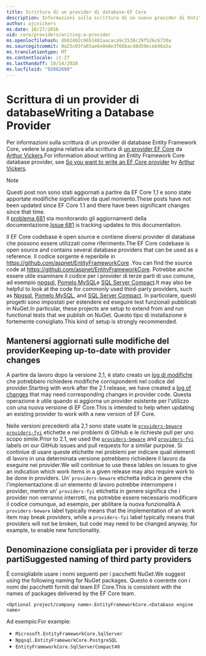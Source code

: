 ```yaml
---
title: Scrittura di un provider di database-EF Core
description: Informazioni sulla scrittura di un nuovo provider di Entity Framework Core
author: ajcvickers
ms.date: 10/27/2016
uid: core/providers/writing-a-provider
ms.openlocfilehash: db02402c6651401aacaca9c3538c29f526c6720a
ms.sourcegitcommit: 0a25c03fa65ae6e0e0e3f66bac48d59eceb96a5a
ms.translationtype: MT
ms.contentlocale: it-IT
ms.lasthandoff: 10/14/2020
ms.locfileid: "92062698"
---
```

# <a name="writing-a-database-provider"></a><span data-ttu-id="cd464-103">Scrittura di un provider di database</span><span class="sxs-lookup"><span data-stu-id="cd464-103">Writing a Database Provider</span></span>

<span data-ttu-id="cd464-104">Per informazioni sulla scrittura di un provider di database Entity Framework Core, vedere la pagina relativa alla scrittura di [un provider EF Core](https://blog.oneunicorn.com/2016/11/11/so-you-want-to-write-an-ef-core-provider/) da [Arthur Vickers](https://github.com/ajcvickers).</span><span class="sxs-lookup"><span data-stu-id="cd464-104">For information about writing an Entity Framework Core database provider, see [So you want to write an EF Core provider](https://blog.oneunicorn.com/2016/11/11/so-you-want-to-write-an-ef-core-provider/) by [Arthur Vickers](https://github.com/ajcvickers).</span></span>

> [!NOTE]
> <span data-ttu-id="cd464-105">Questi post non sono stati aggiornati a partire da EF Core 1,1 e sono state apportate modifiche significative da quel momento.</span><span class="sxs-lookup"><span data-stu-id="cd464-105">These posts have not been updated since EF Core 1.1 and there have been significant changes since that time.</span></span>  
<span data-ttu-id="cd464-106">Il [problema 681](https://github.com/dotnet/EntityFramework.Docs/issues/681) sta monitorando gli aggiornamenti della documentazione.</span><span class="sxs-lookup"><span data-stu-id="cd464-106">[Issue 681](https://github.com/dotnet/EntityFramework.Docs/issues/681) is tracking updates to this documentation.</span></span>

<span data-ttu-id="cd464-107">Il EF Core codebase è open source e contiene diversi provider di database che possono essere utilizzati come riferimento.</span><span class="sxs-lookup"><span data-stu-id="cd464-107">The EF Core codebase is open source and contains several database providers that can be used as a reference.</span></span> <span data-ttu-id="cd464-108">Il codice sorgente è reperibile in <https://github.com/aspnet/EntityFrameworkCore> .</span><span class="sxs-lookup"><span data-stu-id="cd464-108">You can find the source code at <https://github.com/aspnet/EntityFrameworkCore>.</span></span> <span data-ttu-id="cd464-109">Potrebbe anche essere utile esaminare il codice per i provider di terze parti di uso comune, ad esempio [npgsql](https://github.com/npgsql/Npgsql.EntityFrameworkCore.PostgreSQL), [Pomelo MySQL](https://github.com/PomeloFoundation/Pomelo.EntityFrameworkCore.MySql)e [SQL Server Compact](https://github.com/ErikEJ/EntityFramework.SqlServerCompact).</span><span class="sxs-lookup"><span data-stu-id="cd464-109">It may also be helpful to look at the code for commonly used third-party providers, such as [Npgsql](https://github.com/npgsql/Npgsql.EntityFrameworkCore.PostgreSQL), [Pomelo MySQL](https://github.com/PomeloFoundation/Pomelo.EntityFrameworkCore.MySql), and [SQL Server Compact](https://github.com/ErikEJ/EntityFramework.SqlServerCompact).</span></span> <span data-ttu-id="cd464-110">In particolare, questi progetti sono impostati per estendere ed eseguire test funzionali pubblicati in NuGet.</span><span class="sxs-lookup"><span data-stu-id="cd464-110">In particular, these projects are setup to extend from and run functional tests that we publish on NuGet.</span></span> <span data-ttu-id="cd464-111">Questo tipo di installazione è fortemente consigliato.</span><span class="sxs-lookup"><span data-stu-id="cd464-111">This kind of setup is strongly recommended.</span></span>

## <a name="keeping-up-to-date-with-provider-changes"></a><span data-ttu-id="cd464-112">Mantenersi aggiornati sulle modifiche del provider</span><span class="sxs-lookup"><span data-stu-id="cd464-112">Keeping up-to-date with provider changes</span></span>

<span data-ttu-id="cd464-113">A partire da lavoro dopo la versione 2,1, è stato creato un [log di modifiche](xref:core/providers/provider-log) che potrebbero richiedere modifiche corrispondenti nel codice del provider.</span><span class="sxs-lookup"><span data-stu-id="cd464-113">Starting with work after the 2.1 release, we have created a [log of changes](xref:core/providers/provider-log) that may need corresponding changes in provider code.</span></span> <span data-ttu-id="cd464-114">Questa operazione è utile quando si aggiorna un provider esistente per l'utilizzo con una nuova versione di EF Core.</span><span class="sxs-lookup"><span data-stu-id="cd464-114">This is intended to help when updating an existing provider to work with a new version of EF Core.</span></span>

<span data-ttu-id="cd464-115">Nelle versioni precedenti alla 2,1 sono state usate le [`providers-beware`](https://github.com/aspnet/EntityFrameworkCore/labels/providers-beware) [`providers-fyi`](https://github.com/aspnet/EntityFrameworkCore/labels/providers-fyi) etichette e nei problemi di GitHub e le richieste pull per uno scopo simile.</span><span class="sxs-lookup"><span data-stu-id="cd464-115">Prior to 2.1, we used the [`providers-beware`](https://github.com/aspnet/EntityFrameworkCore/labels/providers-beware) and [`providers-fyi`](https://github.com/aspnet/EntityFrameworkCore/labels/providers-fyi) labels on our GitHub issues and pull requests for a similar purpose.</span></span> <span data-ttu-id="cd464-116">Si continiue di usare queste etichette nei problemi per indicare quali elementi di lavoro in una determinata versione potrebbero richiedere il lavoro da eseguire nei provider.</span><span class="sxs-lookup"><span data-stu-id="cd464-116">We will continiue to use these lables on issues to give an indication which work items in a given release may also require work to be done in providers.</span></span> <span data-ttu-id="cd464-117">Un' `providers-beware` etichetta indica in genere che l'implementazione di un elemento di lavoro potrebbe interrompere i provider, mentre un' `providers-fyi` etichetta in genere significa che i provider non verranno interrotti, ma potrebbe essere necessario modificare il codice comunque, ad esempio, per abilitare la nuova funzionalità.</span><span class="sxs-lookup"><span data-stu-id="cd464-117">A `providers-beware` label typically means that the implementation of an work item may break providers, while a `providers-fyi` label typically means that providers will not be broken, but code may need to be changed anyway, for example, to enable new functionality.</span></span>

## <a name="suggested-naming-of-third-party-providers"></a><span data-ttu-id="cd464-118">Denominazione consigliata per i provider di terze parti</span><span class="sxs-lookup"><span data-stu-id="cd464-118">Suggested naming of third party providers</span></span>

<span data-ttu-id="cd464-119">È consigliabile usare i nomi seguenti per i pacchetti NuGet.</span><span class="sxs-lookup"><span data-stu-id="cd464-119">We suggest using the following naming for NuGet packages.</span></span> <span data-ttu-id="cd464-120">Questo è coerente con i nomi dei pacchetti forniti dal team EF Core.</span><span class="sxs-lookup"><span data-stu-id="cd464-120">This is consistent with the names of packages delivered by the EF Core team.</span></span>

`<Optional project/company name>.EntityFrameworkCore.<Database engine name>`

<span data-ttu-id="cd464-121">Ad esempio:</span><span class="sxs-lookup"><span data-stu-id="cd464-121">For example:</span></span>

* `Microsoft.EntityFrameworkCore.SqlServer`
* `Npgsql.EntityFrameworkCore.PostgreSQL`
* `EntityFrameworkCore.SqlServerCompact40`
